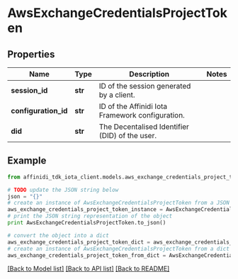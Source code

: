 # AwsExchangeCredentialsProjectToken

## Properties

| Name                 | Type    | Description                                      | Notes |
| -------------------- | ------- | ------------------------------------------------ | ----- |
| **session_id**       | **str** | ID of the session generated by a client.         |
| **configuration_id** | **str** | ID of the Affinidi Iota Framework configuration. |
| **did**              | **str** | The Decentalised Identifier (DID) of the user.   |

## Example

```python
from affinidi_tdk_iota_client.models.aws_exchange_credentials_project_token import AwsExchangeCredentialsProjectToken

# TODO update the JSON string below
json = "{}"
# create an instance of AwsExchangeCredentialsProjectToken from a JSON string
aws_exchange_credentials_project_token_instance = AwsExchangeCredentialsProjectToken.from_json(json)
# print the JSON string representation of the object
print AwsExchangeCredentialsProjectToken.to_json()

# convert the object into a dict
aws_exchange_credentials_project_token_dict = aws_exchange_credentials_project_token_instance.to_dict()
# create an instance of AwsExchangeCredentialsProjectToken from a dict
aws_exchange_credentials_project_token_from_dict = AwsExchangeCredentialsProjectToken.from_dict(aws_exchange_credentials_project_token_dict)
```

[[Back to Model list]](../README.md#documentation-for-models) [[Back to API list]](../README.md#documentation-for-api-endpoints) [[Back to README]](../README.md)

